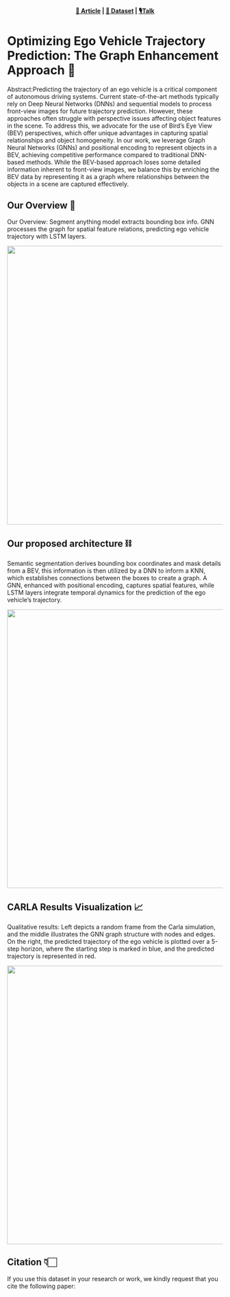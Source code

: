 <p align="center">
    <h4 align="center"><a href="https://library.imaging.org/ei/articles/36/17/AVM-115">📑 Article</a>  | <a href="https://drive.google.com/drive/folders/1JPb64bGV88ymZkJrUBaKQg12tToZVF7T?usp=sharing">📂 Dataset</a> | <a href="https://docs.google.com/presentation/d/1R7yt0BJVVkZIXfyz3MIcuNJkGIw8Z_Vk/edit#slide=id.p1">🎙️Talk</a>    </h4> 
</p>

# Optimizing Ego Vehicle Trajectory Prediction: The Graph Enhancement Approach 🚗

Abstract:Predicting the trajectory of an ego vehicle is a critical component of autonomous driving systems. Current state-of-the-art methods typically rely on Deep Neural Networks (DNNs) and sequential models to process front-view images for future trajectory prediction. However, these approaches often struggle with perspective issues affecting object features in the scene. To address this, we advocate for the use of Bird’s Eye View (BEV) perspectives, which offer unique advantages in capturing spatial relationships and object homogeneity. In our work, we leverage Graph Neural Networks (GNNs) and positional encoding to represent objects in a BEV, achieving competitive performance compared to traditional DNN-based methods. While the BEV-based approach loses some detailed information inherent to front-view images, we balance this by enriching the BEV data by representing it as a graph where relationships between the objects in a scene are captured effectively.

## Our Overview 📑
Our Overview: Segment anything model extracts bounding box info. GNN processes the graph for spatial feature relations, predicting ego vehicle trajectory with LSTM layers.

<img src="https://github.com/sharmasushil/Optimizing-Ego-Vehicle-Trajectory-Prediction-The-Graph-Enhancement-Approach/assets/70905483/ad96c3e6-42d0-4553-8aea-fbcfac442e37" width ="650">


## Our proposed architecture ⛓️
Semantic segmentation derives bounding box coordinates and mask details from a BEV, this information is then utilized by a DNN to inform a KNN, which establishes connections between the boxes to create a graph. A GNN, enhanced with positional encoding, captures spatial features, while LSTM layers integrate temporal dynamics for the prediction of the ego vehicle’s trajectory.

<img src="https://github.com/sharmasushil/Optimizing-Ego-Vehicle-Trajectory-Prediction-The-Graph-Enhancement-Approach/assets/70905483/140fda00-482d-448f-bc57-663990356165" width = "650">

## CARLA Results Visualization 📈

Qualitative results: Left depicts a random frame from the Carla simulation, and the middle illustrates the GNN graph structure
with nodes and edges. On the right, the predicted trajectory of the ego vehicle is plotted over a 5-step horizon, where the starting step is
marked in blue, and the predicted trajectory is represented in red.


<img src="https://github.com/sharmasushil/Optimizing-Ego-Vehicle-Trajectory-Prediction-The-Graph-Enhancement-Approach/assets/70905483/b97c4dc1-cfe0-400d-a285-cc26e894ab6b" width ="650">

## Citation 👇🏻
If you use this dataset in your research or work, we kindly request that you cite the following paper:
